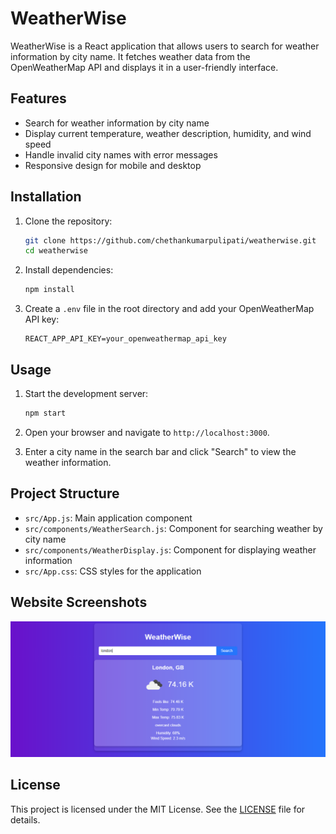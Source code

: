 # WeatherWise

WeatherWise is a React application that allows users to search for weather information by city name. It fetches weather data from the OpenWeatherMap API and displays it in a user-friendly interface.

## Features
- Search for weather information by city name
- Display current temperature, weather description, humidity, and wind speed
- Handle invalid city names with error messages
- Responsive design for mobile and desktop

## Installation

1. Clone the repository:
    ```sh
    git clone https://github.com/chethankumarpulipati/weatherwise.git
    cd weatherwise
    ```

2. Install dependencies:
    ```sh
    npm install
    ```

3. Create a `.env` file in the root directory and add your OpenWeatherMap API key:
    ```env
    REACT_APP_API_KEY=your_openweathermap_api_key
    ```

## Usage

1. Start the development server:
    ```sh
    npm start
    ```

2. Open your browser and navigate to `http://localhost:3000`.

3. Enter a city name in the search bar and click "Search" to view the weather information.

## Project Structure

- `src/App.js`: Main application component
- `src/components/WeatherSearch.js`: Component for searching weather by city name
- `src/components/WeatherDisplay.js`: Component for displaying weather information
- `src/App.css`: CSS styles for the application

## Website Screenshots
![WeatherWise Screenshot](public/app-screenshot.png)

## License

This project is licensed under the MIT License. See the [LICENSE](LICENSE) file for details.